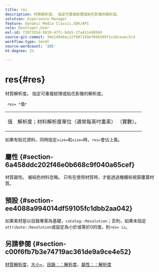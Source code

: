 ```yaml
---
title: res
description: 材質解析度。 指定可重複紋理或貼花影像的解析度。
solution: Experience Manager
feature: Dynamic Media Classic,SDK/API
role: Developer,User
exl-id: f207355d-5819-47fc-bda5-27a411449569
source-git-commit: 3be1d948ac22f907169ef09b509f1cebceaec5c4
workflow-type: tm+mt
source-wordcount: '105'
ht-degree: 2%

---
```


# res{#res}

材質解析度。 指定可重複紋理或貼花影像的解析度。

` res= *`值`*`

<table id="simpletable_2004B804D46E43C090E59BBFF8144598"> 
 <tr class="strow"> 
  <td class="stentry"> <p> <span class="varname">值</span> </p> </td> 
  <td class="stentry"> <p>解析度；材料解析度單位（通常每英吋畫素） （實數）。 </p> </td> 
 </tr> 
</table>

如果有貼花資料，同時指定`size=`和`size=`時，`res=`會佔上風。

## 屬性 {#section-6a458ddc202f46e0b668c9f040a65cef}

材質屬性。 被純色材料忽略。 只有在使用材質時，才能透過機櫃和視窗覆蓋材質。

## 預設 {#section-ee4088a994014df59105fc1dbb2aa042}

如果素材是以目錄專案為基礎，`catalog::Resolution`；否則，如果未指定`attribute::Resolution`或設定為小於或等於0的值，則`res= is`。

## 另請參閱 {#section-c00f6fb7b3e74719ac361de9a9ce4e52}

[材質解析度](../../../../../ir-api/http-protocol/image-rendering-api-ref/c-ir-http-protocol-ref/c-ir-http-protocol-syntax-and-features/c-ir-vignettes/c-ir-material-resolution.md#concept-f60103c64e324e2cae78bd76dfb4de8b)，[大小=](../../../../../ir-api/http-protocol/image-rendering-api-ref/c-ir-http-protocol-ref/c-ir-http-protocol-command-reference/r-ir-http-size.md#reference-1220d6fbcde4479aba91de7adacdc988)，[目錄：：解析度](../../../../../ir-api/material-cat/image-rendering-api-ref/c-ir-material-catalog/c-ir-material-data-reference/r-ir-resolution-dataref.md#reference-6a2d64c2d72b438fade58a3391569da7)，[屬性：：解析度](../../../../../ir-api/material-cat/image-rendering-api-ref/c-ir-material-catalog/c-ir-attributes-reference/r-ir-resolution.md#reference-09fe14e6bfbf4db6b7f4369fffecc806)
